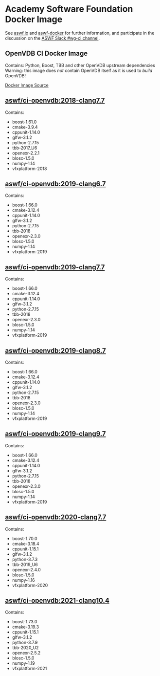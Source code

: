 <!--
Copyright (c) Contributors to the aswf-docker Project. All rights reserved.
SPDX-License-Identifier: Apache-2.0

Warning: this file is automatically generated from a template!
-->

# Academy Software Foundation Docker Image

See [aswf.io](https://aswf.io) and [aswf-docker](https://github.com/AcademySoftwareFoundation/aswf-docker)
for further information, and participate in the discussion on the
[ASWF Slack #wg-ci channel](https://academysoftwarefdn.slack.com/archives/C0169RX7MMK).

## OpenVDB CI Docker Image

Contains: Python, Boost, TBB and other OpenVDB upstream dependencies
Warning: this image does *not* contain OpenVDB itself as it is used to *build* OpenVDB!

[Docker Image Source](https://github.com/AcademySoftwareFoundation/aswf-docker/blob/master/ci-openvdb/Dockerfile)

## [aswf/ci-openvdb:2018-clang7.7](https://hub.docker.com/r/aswf/ci-openvdb/tags?page=1&name=2018-clang7.7)

Contains:
* boost-1.61.0
* cmake-3.9.4
* cppunit-1.14.0
* glfw-3.1.2
* python-2.7.15
* tbb-2017_U6
* openexr-2.2.1
* blosc-1.5.0
* numpy-1.14
* vfxplatform-2018

## [aswf/ci-openvdb:2019-clang6.7](https://hub.docker.com/r/aswf/ci-openvdb/tags?page=1&name=2019-clang6.7)

Contains:
* boost-1.66.0
* cmake-3.12.4
* cppunit-1.14.0
* glfw-3.1.2
* python-2.7.15
* tbb-2018
* openexr-2.3.0
* blosc-1.5.0
* numpy-1.14
* vfxplatform-2019

## [aswf/ci-openvdb:2019-clang7.7](https://hub.docker.com/r/aswf/ci-openvdb/tags?page=1&name=2019-clang7.7)

Contains:
* boost-1.66.0
* cmake-3.12.4
* cppunit-1.14.0
* glfw-3.1.2
* python-2.7.15
* tbb-2018
* openexr-2.3.0
* blosc-1.5.0
* numpy-1.14
* vfxplatform-2019

## [aswf/ci-openvdb:2019-clang8.7](https://hub.docker.com/r/aswf/ci-openvdb/tags?page=1&name=2019-clang8.7)

Contains:
* boost-1.66.0
* cmake-3.12.4
* cppunit-1.14.0
* glfw-3.1.2
* python-2.7.15
* tbb-2018
* openexr-2.3.0
* blosc-1.5.0
* numpy-1.14
* vfxplatform-2019

## [aswf/ci-openvdb:2019-clang9.7](https://hub.docker.com/r/aswf/ci-openvdb/tags?page=1&name=2019-clang9.7)

Contains:
* boost-1.66.0
* cmake-3.12.4
* cppunit-1.14.0
* glfw-3.1.2
* python-2.7.15
* tbb-2018
* openexr-2.3.0
* blosc-1.5.0
* numpy-1.14
* vfxplatform-2019

## [aswf/ci-openvdb:2020-clang7.7](https://hub.docker.com/r/aswf/ci-openvdb/tags?page=1&name=2020-clang7.7)

Contains:
* boost-1.70.0
* cmake-3.18.4
* cppunit-1.15.1
* glfw-3.1.2
* python-3.7.3
* tbb-2019_U6
* openexr-2.4.0
* blosc-1.5.0
* numpy-1.16
* vfxplatform-2020

## [aswf/ci-openvdb:2021-clang10.4](https://hub.docker.com/r/aswf/ci-openvdb/tags?page=1&name=2021-clang10.4)

Contains:
* boost-1.73.0
* cmake-3.19.3
* cppunit-1.15.1
* glfw-3.1.2
* python-3.7.9
* tbb-2020_U2
* openexr-2.5.2
* blosc-1.5.0
* numpy-1.19
* vfxplatform-2021

